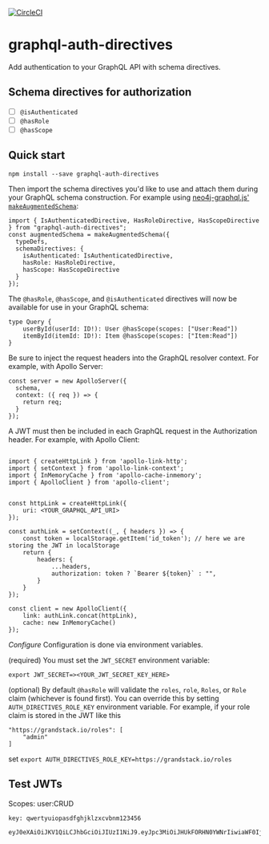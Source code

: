 [![CircleCI](https://circleci.com/gh/grand-stack/graphql-auth-directives.svg?style=svg)](https://circleci.com/gh/grand-stack/graphql-auth-directives)

# graphql-auth-directives

Add authentication to your GraphQL API with schema directives.

## Schema directives for authorization

- [ ] `@isAuthenticated`
- [ ] `@hasRole`
- [ ] `@hasScope`

## Quick start

```
npm install --save graphql-auth-directives
```

Then import the schema directives you'd like to use and attach them during your GraphQL schema construction. For example using [neo4j-graphql.js' `makeAugmentedSchema`](https://grandstack.io/docs/neo4j-graphql-js-api.html#makeaugmentedschemaoptions-graphqlschema):

```
import { IsAuthenticatedDirective, HasRoleDirective, HasScopeDirective } from "graphql-auth-directives";
const augmentedSchema = makeAugmentedSchema({
  typeDefs,
  schemaDirectives: {
    isAuthenticated: IsAuthenticatedDirective,
    hasRole: HasRoleDirective,
    hasScope: HasScopeDirective
  }
});
```

The `@hasRole`, `@hasScope`, and `@isAuthenticated` directives will now be available for use in your GraphQL schema:

```
type Query {
    userById(userId: ID!): User @hasScope(scopes: ["User:Read"])
    itemById(itemId: ID!): Item @hasScope(scopes: ["Item:Read"])
}
```

Be sure to inject the request headers into the GraphQL resolver context. For example, with Apollo Server:

```
const server = new ApolloServer({
  schema,
  context: ({ req }) => {
    return req;
  }
});
```

A JWT must then be included in each GraphQL request in the Authorization header. For example, with Apollo Client:

```

import { createHttpLink } from 'apollo-link-http';
import { setContext } from 'apollo-link-context';
import { InMemoryCache } from 'apollo-cache-inmemory';
import { ApolloClient } from 'apollo-client';


const httpLink = createHttpLink({
    uri: <YOUR_GRAPHQL_API_URI>
});

const authLink = setContext((_, { headers }) => {
    const token = localStorage.getItem('id_token'); // here we are storing the JWT in localStorage
    return {
        headers: {
            ...headers,
            authorization: token ? `Bearer ${token}` : "",
        }
    }
});

const client = new ApolloClient({
    link: authLink.concat(httpLink),
    cache: new InMemoryCache()
});
```



*Configure*
Configuration is done via environment variables.

(required)
You must set the `JWT_SECRET` environment variable:

```
export JWT_SECRET=><YOUR_JWT_SECRET_KEY_HERE>
```

(optional)
By default `@hasRole` will validate the `roles`, `role`, `Roles`, or `Role` claim (whichever is found first). You can override this by setting `AUTH_DIRECTIVES_ROLE_KEY` environment variable. For example, if your role claim is stored in the JWT like this

```
"https://grandstack.io/roles": [
    "admin"
]
```

set `export AUTH_DIRECTIVES_ROLE_KEY=https://grandstack.io/roles`

## Test JWTs

Scopes: user:CRUD

~~~
key: qwertyuiopasdfghjklzxcvbnm123456
~~~

~~~
eyJ0eXAiOiJKV1QiLCJhbGciOiJIUzI1NiJ9.eyJpc3MiOiJHUkFORHN0YWNrIiwiaWF0IjoxNTQ5MTQ1Mjk0LCJleHAiOjE1ODA2ODEzMDcsImF1ZCI6ImdyYW5kc3RhY2suaW8iLCJzdWIiOiJib2JAbG9ibGF3LmNvbSIsIlJvbGUiOiJBRE1JTiIsIlNjb3BlIjpbIlVzZXI6UmVhZCIsIlVzZXI6Q3JlYXRlIiwiVXNlcjpVcGRhdGUiLCJVc2VyOkRlbGV0ZSJdfQ.nKADki8iKTpKqq3CVdrGAUrSzSBmFolWzYOsA_ULSdo
~~~
